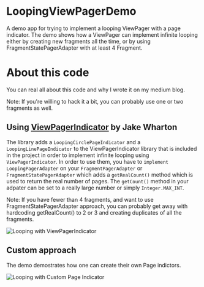 # LoopingViewPagerDemo
A demo app for trying to implement a looping ViewPager with a page indicator.
The demo shows how a ViewPager can implement infinite looping either by creating new fragments all the time, 
or by using FragmentStatePagerAdapter with at least 4 Fragment.

# About this code

You can real all about this code and why I wrote it on my medium blog. 

Note: If you're willing to hack it a bit, you can probably use one or two fragments as well. 

## Using [ViewPagerIndicator](https://github.com/JakeWharton/ViewPagerIndicator) by Jake Wharton

The library adds a `LoopingCirclePageIndicator` and a `LoopingLinePageIndicator` to the ViewPagerIndicator 
library that is included in the project in order to implement infinite looping using `ViewPagerIndicator`.
In order to use them, you have to `implement LoopingPagerAdapter` on your `FragmentPagerAdapter` or `FragmentStatePagerAdapter` which 
adds a `getRealCount()` method which is used to return the real number of pages. The `getCount()` method in your adpater can be 
set to a really large number or simply `Integer.MAX_INT`.

Note: If you have fewer than 4 fragments, and want to use FragmentStatePagerAdapter approach, you can probably get away 
with hardcoding getRealCount() to 2 or 3 and creating duplicates of all the fragments.

![Looping with ViewPagerIndicator](http://i.giphy.com/e5D7Yt2CBiFm8.gif)

## Custom approach

The demo demostrates how one can create their own Page indictors.

![Looping with Custom Page Indicator](http://i.giphy.com/13g5uRubiIcL5K.gif)

